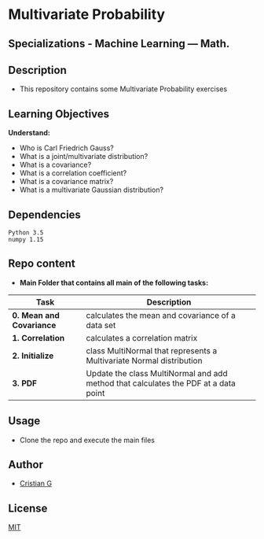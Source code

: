 # Multivariate Probability

## Specializations - Machine Learning ― Math.

## Description

* This repository contains some Multivariate Probability exercises

## Learning Objectives

**Understand:**

* Who is Carl Friedrich Gauss?
* What is a joint/multivariate distribution?
* What is a covariance?
* What is a correlation coefficient?
* What is a covariance matrix?
* What is a multivariate Gaussian distribution?


## Dependencies
```
Python 3.5
numpy 1.15
```
## Repo content

* **Main Folder that contains all main of the following tasks:**

| Task | Description |
| --- | --- |
|**0. Mean and Covariance** | calculates the mean and covariance of a data set
|**1. Correlation** | calculates a correlation matrix
|**2. Initialize** |  class MultiNormal that represents a Multivariate Normal distribution
|**3. PDF** | Update the class MultiNormal and add method that calculates the PDF at a data point


## Usage
* Clone the repo and execute the main files

## Author
- [Cristian G](https://github.com/cristian-fg)

## License
[MIT](https://choosealicense.com/licenses/mit/)

